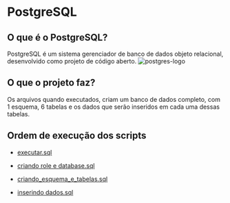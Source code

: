 # **PostgreSQL**


## **O que é o PostgreSQL?**

PostgreSQL é um sistema gerenciador de banco de dados objeto relacional, desenvolvido como projeto de código aberto.
![postgres-logo](https://www.benlcollins.com/wp-content/uploads/2018/11/postgresql-logo.png)

## **O que o projeto faz?**

Os arquivos quando executados, criam um banco de dados completo, com 1 esquema, 6 tabelas e os dados que serão inseridos em cada uma dessas tabelas.

## **Ordem de execução dos scripts**

- [executar.sql](postgres/executar.sql)

- [criando role e database.sql](criando_role_e_database.sql)
- [criando_esquema_e_tabelas.sql](criando_esquema_e_tabelas.sql)
- [inserindo dados.sql](inserindo_dados.sql)
